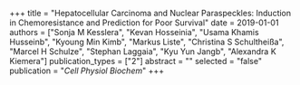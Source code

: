 +++
title = "Hepatocellular Carcinoma and Nuclear Paraspeckles: Induction in Chemoresistance and Prediction for Poor Survival"
date = 2019-01-01
authors = ["Sonja M Kesslera", "Kevan Hosseinia", "Usama Khamis Husseinb", "Kyoung Min Kimb", "Markus Liste", "Christina S Schultheißa", "Marcel H Schulze", "Stephan Laggaia", "Kyu Yun Jangb", "Alexandra K Kiemera"]
publication_types = ["2"]
abstract = ""
selected = "false"
publication = "*Cell Physiol Biochem*"
+++

